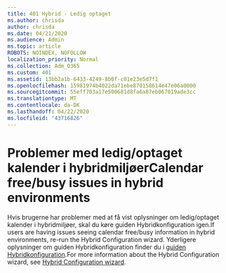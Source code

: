 ```yaml
---
title: 401 Hybrid - Ledig optaget
ms.author: chrisda
author: chrisda
ms.date: 04/21/2020
ms.audience: Admin
ms.topic: article
ROBOTS: NOINDEX, NOFOLLOW
localization_priority: Normal
ms.collection: Adm_O365
ms.custom: 401
ms.assetid: 13bb2a1b-6433-4249-8b0f-c01e23e5d7f1
ms.openlocfilehash: 15981974b4022da71ebe870158614e47e06a0000
ms.sourcegitcommit: 55eff703a17e500681d8fa6a87eb067019ade3cc
ms.translationtype: MT
ms.contentlocale: da-DK
ms.lasthandoff: 04/22/2020
ms.locfileid: "43716826"
---
```

# <a name="calendar-freebusy-issues-in-hybrid-environments"></a><span data-ttu-id="149fa-102">Problemer med ledig/optaget kalender i hybridmiljøer</span><span class="sxs-lookup"><span data-stu-id="149fa-102">Calendar free/busy issues in hybrid environments</span></span>

<span data-ttu-id="149fa-103">Hvis brugerne har problemer med at få vist oplysninger om ledig/optaget kalender i hybridmiljøer, skal du køre guiden Hybridkonfiguration igen.</span><span class="sxs-lookup"><span data-stu-id="149fa-103">If users are having issues seeing calendar free/busy information in hybrid environments, re-run the Hybrid Configuration wizard.</span></span> <span data-ttu-id="149fa-104">Yderligere oplysninger om guiden Hybridkonfiguration finder du i [guiden Hybridkonfiguration](https://go.microsoft.com/fwlink/p/?linkid=528149).</span><span class="sxs-lookup"><span data-stu-id="149fa-104">For more information about the Hybrid Configuration wizard, see [Hybrid Configuration wizard](https://go.microsoft.com/fwlink/p/?linkid=528149).</span></span>
